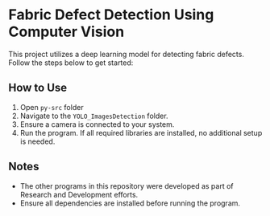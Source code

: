 # Fabric Defect Detection Using Computer Vision

This project utilizes a deep learning model for detecting fabric defects. Follow the steps below to get started:

## How to Use
1. Open `py-src` folder
2. Navigate to the `YOLO_ImagesDetection` folder.
3. Ensure a camera is connected to your system.
4. Run the program. If all required libraries are installed, no additional setup is needed.

## Notes
- The other programs in this repository were developed as part of Research and Development efforts.
- Ensure all dependencies are installed before running the program.
